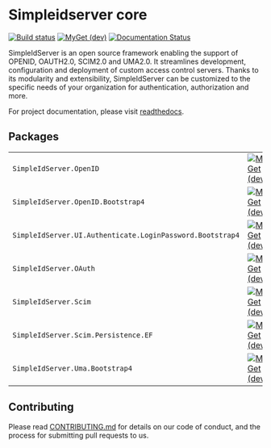# Simpleidserver core

[![Build status](https://ci.appveyor.com/api/projects/status/shtqlxhbda6gtdag?svg=true)](https://ci.appveyor.com/project/simpleidserver/simpleidserver)
[![MyGet (dev)](https://img.shields.io/myget/advance-ict/v/SimpleIdServer.OpenID.svg)](http://myget.org/gallery/advance-ict)
[![Documentation Status](https://readthedocs.org/projects/simpleidserver/badge/?version=latest)](https://simpleidserver.readthedocs.io/en/latest/)

SimpleIdServer is an open source framework enabling the support of OPENID, OAUTH2.0, SCIM2.0 and UMA2.0. It streamlines development, configuration and deployment of custom access control servers. 
Thanks to its modularity and extensibility, SimpleIdServer can be customized to the specific needs of your organization for authentication, authorization and more.

For project documentation, please visit [readthedocs](https://simpleidserver.readthedocs.io/en/latest/).

## Packages

|                         			 						|      																															  																					|																																					|																																					|
| --------------------------------------------------------- | ----------------------------------------------------------------------------------------------------------------------------------------------------------------------------------------------------------------- | ------------------------------------------------------------------------------------------------------------------------------------------------- | ------------------------------------------------------------------------------------------------------------------------------------------------- |
| `SimpleIdServer.OpenID` 			 						| [![MyGet (dev)](https://img.shields.io/myget/advance-ict/v/SimpleIdServer.OpenID.svg)](https://www.myget.org/feed/advance-ict/package/nuget/SimpleIdServer.OpenID)												| [![NuGet](https://img.shields.io/nuget/v/SimpleIdServer.OpenID.svg)](https://nuget.org/packages/SimpleIdServer.OpenID) 							| [![NuGet](https://img.shields.io/nuget/dt/SimpleIdServer.OpenID.svg)](https://nuget.org/packages/SimpleIdServer.OpenID) 							|
| `SimpleIdServer.OpenID.Bootstrap4` 						| [![MyGet (dev)](https://img.shields.io/myget/advance-ict/v/SimpleIdServer.OpenID.Bootstrap4.svg)](https://www.myget.org/feed/advance-ict/package/nuget/SimpleIdServer.OpenID.Bootstrap4)							| [![NuGet](https://img.shields.io/nuget/v/SimpleIdServer.OpenID.Bootstrap4.svg)](https://nuget.org/packages/SimpleIdServer.OpenID.Bootstrap4) 		| [![NuGet](https://img.shields.io/nuget/dt/SimpleIdServer.OpenID.Bootstrap4.svg)](https://nuget.org/packages/SimpleIdServer.OpenID.Bootstrap4) 	|
| `SimpleIdServer.UI.Authenticate.LoginPassword.Bootstrap4` | [![MyGet (dev)](https://img.shields.io/myget/advance-ict/v/SimpleIdServer.UI.Authenticate.LoginPassword.Bootstrap4.svg)](https://www.myget.org/feed/advance-ict/package/nuget/SimpleIdServer.OpenID.Bootstrap4)	| [![NuGet](https://img.shields.io/nuget/v/SimpleIdServer.OpenID.Bootstrap4.svg)](https://nuget.org/packages/SimpleIdServer.OpenID.Bootstrap4) 		| [![NuGet](https://img.shields.io/nuget/dt/SimpleIdServer.OpenID.Bootstrap4.svg)](https://nuget.org/packages/SimpleIdServer.OpenID.Bootstrap4) 	|
| `SimpleIdServer.OAuth`  			 						| [![MyGet (dev)](https://img.shields.io/myget/advance-ict/v/SimpleIdServer.OAuth.svg)](https://www.myget.org/feed/advance-ict/package/nuget/SimpleIdServer.OAuth) 													| [![NuGet](https://img.shields.io/nuget/v/SimpleIdServer.OAuth.svg)](https://nuget.org/packages/SimpleIdServer.OAuth) 								| [![NuGet](https://img.shields.io/nuget/dt/SimpleIdServer.OAuth.svg)](https://nuget.org/packages/SimpleIdServer.OAuth) 							|
| `SimpleIdServer.Scim`   			 						| [![MyGet (dev)](https://img.shields.io/myget/advance-ict/v/SimpleIdServer.Scim.svg)](https://www.myget.org/feed/advance-ict/package/nuget/SimpleIdServer.Scim) 													| [![NuGet](https://img.shields.io/nuget/v/SimpleIdServer.Scim.svg)](https://nuget.org/packages/SimpleIdServer.Scim) 								| [![NuGet](https://img.shields.io/nuget/dt/SimpleIdServer.Scim.svg)](https://nuget.org/packages/SimpleIdServer.Scim) 								|
| `SimpleIdServer.Scim.Persistence.EF`   		 			| [![MyGet (dev)](https://img.shields.io/myget/advance-ict/v/SimpleIdServer.Scim.Persistence.EF.svg)](https://www.myget.org/feed/advance-ict/package/nuget/SimpleIdServer.Scim.Persistence.EF) 						| [![NuGet](https://img.shields.io/nuget/v/SimpleIdServer.Scim.Persistence.EF.svg)](https://nuget.org/packages/SimpleIdServer.Scim.Persistence.EF) 	| [![NuGet](https://img.shields.io/nuget/dt/SimpleIdServer.Scim.Persistence.EF.svg)](https://nuget.org/packages/SimpleIdServer.Scim.Persistence.EF)	|
| `SimpleIdServer.Uma.Bootstrap4`   			 			| [![MyGet (dev)](https://img.shields.io/myget/advance-ict/v/SimpleIdServer.Uma.Bootstrap4.svg)](https://www.myget.org/feed/advance-ict/package/nuget/SimpleIdServer.Uma.Bootstrap4) 								| [![NuGet](https://img.shields.io/nuget/v/SimpleIdServer.Uma.Bootstrap4.svg)](https://nuget.org/packages/SimpleIdServer.Uma.Bootstrap4) 			| [![NuGet](https://img.shields.io/nuget/dt/SimpleIdServer.Uma.Bootstrap4.svg)](https://nuget.org/packages/SimpleIdServer.Uma.Bootstrap4)			|

## Contributing

Please read [CONTRIBUTING.md](CONTRIBUTING.md) for details on our code of conduct, and the process for submitting pull requests to us.